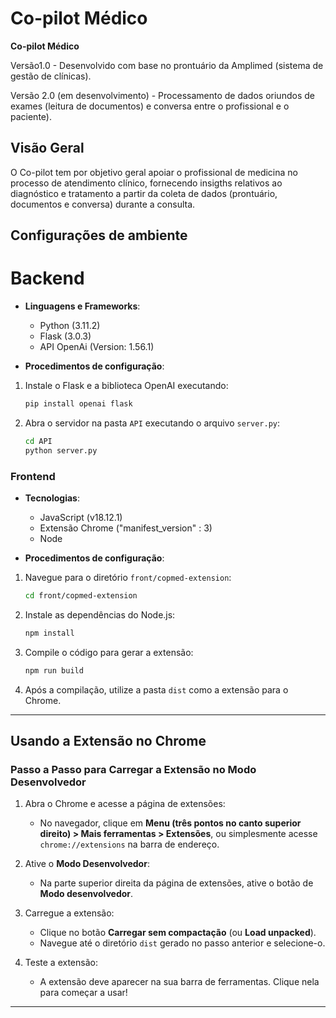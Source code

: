 # Co-pilot Médico

**Co-pilot Médico**

Versão1.0 - Desenvolvido com base no prontuário da Amplimed (sistema de gestão de clínicas).

Versão 2.0 (em desenvolvimento) - Processamento de dados oriundos de exames (leitura de documentos) e conversa entre o profissional e o paciente).

## Visão Geral
O Co-pilot tem por objetivo geral apoiar o profissional de medicina no processo de atendimento clínico, fornecendo insigths relativos ao diagnóstico e tratamento a partir da coleta de dados (prontuário, documentos e conversa) durante a consulta.

## Configurações de ambiente

# Backend
- **Linguagens e Frameworks**:
  - Python (3.11.2)
  - Flask (3.0.3)
  - API OpenAi (Version: 1.56.1)

- **Procedimentos de configuração**:
1. Instale o Flask e a biblioteca OpenAI executando:
   ```bash
   pip install openai flask
   ```

2. Abra o servidor na pasta `API` executando o arquivo `server.py`:
   ```bash
   cd API
   python server.py
   ```

### Frontend
- **Tecnologias**:
  - JavaScript (v18.12.1)
  - Extensão Chrome ("manifest_version" : 3)
  - Node

- **Procedimentos de configuração**:
1. Navegue para o diretório `front/copmed-extension`:
   ```bash
   cd front/copmed-extension
   ```

2. Instale as dependências do Node.js:
   ```bash
   npm install
   ```

3. Compile o código para gerar a extensão:
   ```bash
   npm run build
   ```

4. Após a compilação, utilize a pasta `dist` como a extensão para o Chrome.

---

## Usando a Extensão no Chrome

### Passo a Passo para Carregar a Extensão no Modo Desenvolvedor

1. Abra o Chrome e acesse a página de extensões:
   - No navegador, clique em **Menu (três pontos no canto superior direito) > Mais ferramentas > Extensões**, ou simplesmente acesse `chrome://extensions` na barra de endereço.

2. Ative o **Modo Desenvolvedor**:
   - Na parte superior direita da página de extensões, ative o botão de **Modo desenvolvedor**.

3. Carregue a extensão:
   - Clique no botão **Carregar sem compactação** (ou **Load unpacked**).
   - Navegue até o diretório `dist` gerado no passo anterior e selecione-o.

4. Teste a extensão:
   - A extensão deve aparecer na sua barra de ferramentas. Clique nela para começar a usar!

---
